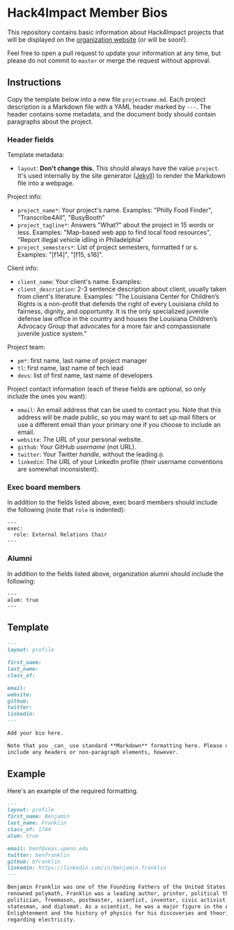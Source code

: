 # Hack4Impact Member Bios

This repository contains basic information about Hack4Impact projects that will
be displayed on the [organization website](http://hack4impact.org/about/team/)
(or will be soon!).

Feel free to open a pull request to update your information at any time, but
please do not commit to `master` or merge the request without approval.


## Instructions

Copy the template below into a new file `projectname.md`. Each project description
is a Markdown file with a YAML header marked by `---`. The header contains some
metadata, and the document body should contain paragraphs about the project.

### Header fields

Template metadata:
- `layout`: **Don't change this.** This should always have the value `project`.
  It's used internally by the site generator ([Jekyll](https://jekyllrb.com/))
  to render the Markdown file into a webpage.

Project info:
- `project_name*`: Your project's name. Examples: "Philly Food Finder", "Transcribe4All", "BusyBooth"
- `project_tagline*`: Answers "What?" about the project in 15 words or less. Examples: "Map-based web app to find local food resources", "Report illegal vehicle idling in Philadelphia"
- `project_semesters*`: List of project semesters, formatted f<YY> or s<YY>. Examples: "[f14]", "[f15, s16]".

Client info:
- `client_name`: Your client's name. Examples: 
- `client_description`: 2-3 sentence description about client, usually taken from client's literature. Examples: "The Louisiana Center for Children’s Rights is a non-profit that defends the right of every Louisiana child to fairness, dignity, and opportunity. It is the only specialized juvenile defense law office in the country and houses the Louisiana Children’s Advocacy Group that advocates for a more fair and compassionate juvenile justice system."

Project team:
- `pm*`: first name, last name of project manager 
- `tl`: first name, last name of tech lead
- `devs`: list of first name, last name of developers

Project contact information (each of these fields are optional, so only include the ones
you want):
- `email`: An email address that can be used to contact you. Note that this
  address will be made public, so you may want to set up mail filters or use a
  different email than your primary one if you choose to include an email.
- `website`: The _URL_ of your personal website.
- `github`: Your GitHub _username_ (not URL).
- `twitter`: Your Twitter _handle_, without the leading `@`.
- `linkedin`: The _URL_ of your LinkedIn profile (their username conventions are
  somewhat inconsistent).

### Exec board members

In addition to the fields listed above, exec board members should include the
following (note that `role` is indented):

```
---
exec:
  role: External Relations Chair
---
```

### Alumni

In addition to the fields listed above, organization alumni should include the
following:

```
---
alum: true
---
```


## Template

```markdown
---
layout: profile

first_name:
last_name:
class_of:

email:
website:
github:
twitter:
linkedin:
---

Add your bio here.

Note that you _can_ use standard **Markdown** formatting here. Please don't
include any headers or non-paragraph elements, however.
```

## Example

Here's an example of the required formatting.

```markdown
---
layout: profile
first_name: Benjamin
last_name: Franklin
class_of: 1744
alum: true

email: benf@seas.upenn.edu
twitter: benfranklin
github: bfranklin
linkedin: https://linkedin.com/in/benjamin.franklin
---

Benjamin Franklin was one of the Founding Fathers of the United States. A
renowned polymath, Franklin was a leading author, printer, political theorist,
politician, freemason, postmaster, scientist, inventor, civic activist,
statesman, and diplomat. As a scientist, he was a major figure in the American
Enlightenment and the history of physics for his discoveries and theories
regarding electricity.
```
